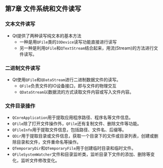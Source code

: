 ## 第7章 文件系统和文件读写
### 文本文件读写
- Qt提供了两种读写纯文本的基本方法
	- 一种是用`QFile`类的`IODevice`读写功能直接进行读写
	- 另一种是利用`QFile`和`QTextStream`结合起来，用流(Stream)的方法进行文件读写。
### 二进制文件读写
- Qt使用`QFile`和`QDataStream`进行二进制数据文件的读写。
	- `QFile`负责文件的IO设备接口，即与文件的物理交互
	- `QDataStream`以数据流的方式读取文件内容或写入文件内容。
### 文件目录操作
- `QCoreApplication`用于提取应用程序路径、程序名等文件信息。
- `QFile`除了打开文件操作外，`QFile`还有复制文件、删除文件等功能。
- `QFileInfo`用于提取文件信息，包括路径、文件名、后缀等。
- `QDir`用于提取目录或文件信息，获取一个目录下的文件或目录列表，创建或删除目录和文件，文件重命名等操作。
- `QTemporaryDir`和`QTemporaryFile`用于创建临时目录和临时文件。
- `QFileSystemWatcher`文件和目录监听类，监听目录下文件的添加、删除等变化，监听文件修改变化。
